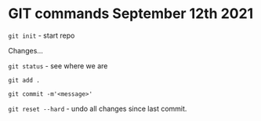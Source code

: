 # GIT commands September 12th 2021

`git init` - start repo

Changes...

`git status` - see where we are

`git add .`

`git commit -m'<message>'`

`git reset --hard` - undo all changes since last commit.
